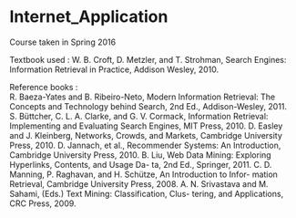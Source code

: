 # Internet_Application
Course taken in Spring 2016

Textbook used : W. B. Croft, D. Metzler, and T. Strohman, Search Engines: Information Retrieval in Practice, Addison Wesley, 2010.

Reference books :</br>
R. Baeza-Yates and B. Ribeiro-Neto, Modern Information Retrieval: The Concepts and Technology behind Search, 2nd Ed., Addison-Wesley, 2011.
S. Büttcher, C. L. A. Clarke, and G. V. Cormack, Information Retrieval: Implementing and Evaluating Search Engines, MIT Press, 2010.
D. Easley and J. Kleinberg, Networks, Crowds, and Markets, Cambridge University Press, 2010.
D. Jannach, et al., Recommender Systems: An Introduction, Cambridge University Press, 2010.
B. Liu, Web Data Mining: Exploring Hyperlinks, Contents, and Usage Da- ta, 2nd Ed., Springer, 2011.
C. D. Manning, P. Raghavan, and H. Schütze, An Introduction to Infor- mation Retrieval, Cambridge University Press, 2008.
A. N. Srivastava and M. Sahami, (Eds.) Text Mining: Classification, Clus- tering, and Applications, CRC Press, 2009.
